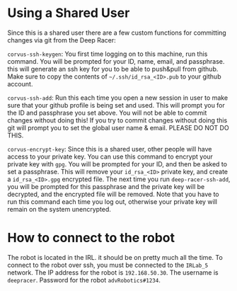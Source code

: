 # Using a Shared User
Since this is a shared user there are a few custom functions for committing changes via git from the Deep Racer:

`corvus-ssh-keygen`: You first time logging on to this machine, run this command. You will be prompted for your ID, name, email, and passphrase. this will generate an ssh key for you to be able to push&pull from github. Make sure to copy the contents of `~/.ssh/id_rsa_<ID>.pub` to your github account.
 
`corvus-ssh-add`: Run this each time you open a new session in user to make sure that your github profile is being set and used. This will prompt you for the ID and passphrase you set above. You will not be able to commit changes without doing this! If you try to commit changes without doing this git will prompt you to set the global user name & email. PLEASE DO NOT DO THIS.
 
`corvus-encrypt-key`: Since this is a shared user, other people will have access to your private key. You can use this command to encrypt your private key with `gpg`. You will be prompted for your ID, and then be asked to set a passphrase. This will remove your `id_rsa_<ID>` private key, and create a `id_rsa_<ID>.gpg` encrypted file. The next time you run `deep-racer-ssh-add`, you will be prompted for this passphrase and the private key will be decrypted, and the encrypted file will be removed. Note that you have to run this command each time you log out, otherwise your private key will remain on the system unencrypted.
 
# How to connect to the robot
The robot is located in the IRL. it should be on pretty much all the time. To connect to the robot over ssh, you must be connected to the `IRLab_5` network. The IP address for the robot is `192.168.50.30`. The username is `deepracer`. Password for the robot `advRobotics#1234`.

